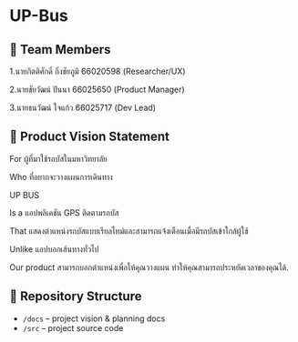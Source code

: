 # UP-Bus
## 👥 Team Members
1.นายกิตติศักดิ์ กิ่งชัยภูมิ 66020598 (Researcher/UX)

2.นายชัยวัฒน์ ปันนา 66025650 (Product Manager)

3.นายธนวัฒน์ ใจแก้ว 66025717 (Dev Lead)
## 🎯 Product Vision Statement
For ผู้ที่มาใช้รถบัสในมหาวิทยาลัย

Who  ที่อยากจะวางแผนการเดินทาง

UP BUS

Is a แอปพลิเคชัน GPS ติดตามรถบัส

That แสดงตำแหน่งรถบัสแบบเรียลไทม์และสามารถแจ้งเตือนเมื่อมีรถบัสเข้าใกล้ผู้ใช้

Unlike แอปบอกเส้นทางทั่วไป

Our product สามารถบอกตำแหน่งเพื่อให้คุณวางแผน ทำให้คุณสามารถประหยัดเวลาของคุณได้.

## 🔗 Repository Structure
- `/docs` – project vision & planning docs
- `/src` – project source code


